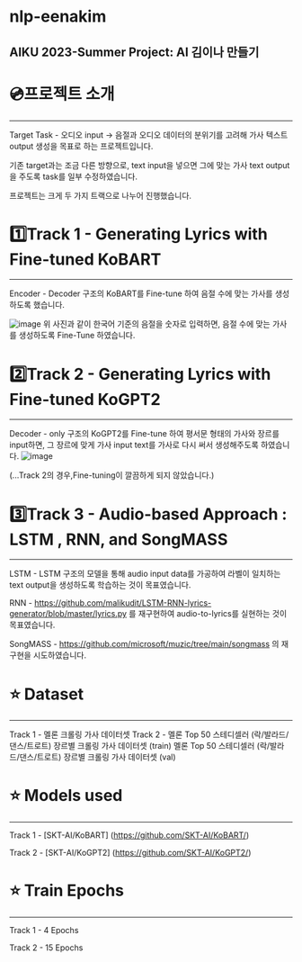 # nlp-eenakim
AIKU 2023-Summer Project: AI 김이나 만들기
----

# 💿프로젝트 소개
---
Target Task - 오디오 input -> 음절과 오디오 데이터의 분위기를 고려해 가사 텍스트 output 생성을 목표로 하는 프로젝트입니다.


기존 target과는 조금 다른 방향으로, text input을 넣으면 그에 맞는 가사 text output을 주도록 task를 일부 수정하였습니다.


프로젝트는 크게 두 가지 트랙으로 나누어 진행했습니다.

# 1️⃣Track 1 - Generating Lyrics with Fine-tuned KoBART
---
Encoder - Decoder 구조의 KoBART를 Fine-tune 하여 음절 수에 맞는 가사를 생성하도록 했습니다.


![image](https://github.com/AIKU-Official/nlp-eenakim/assets/137471403/4e621219-698d-4f2a-8325-7eb664341ec8)
위 사진과 같이 한국어 기준의 음절을 숫자로 입력하면, 음절 수에 맞는 가사를 생성하도록 Fine-Tune 하였습니다.



# 2️⃣Track 2 - Generating Lyrics with Fine-tuned KoGPT2
---

Decoder - only 구조의 KoGPT2를 Fine-tune 하여 평서문 형태의 가사와 장르를 input하면, 그 장르에 맞게 가사 input text를 가사로 다시 써서 생성해주도록 하였습니다.
![image](https://github.com/AIKU-Official/nlp-eenakim/assets/137471403/c7a3a9d4-3cfd-4ac0-8e26-6c52e7b297ad)

(...Track 2의 경우,Fine-tuning이 깔끔하게 되지 않았습니다.)



# 3️⃣Track 3 - Audio-based Approach : LSTM , RNN, and SongMASS
---
LSTM - LSTM 구조의 모델을 통해 audio input data를 가공하여 라벨이 일치하는 text output을 생성하도록 학습하는 것이 목표였습니다. 


RNN - <https://github.com/malikudit/LSTM-RNN-lyrics-generator/blob/master/lyrics.py> 를 재구현하여 audio-to-lyrics를 실현하는 것이 목표였습니다.


SongMASS - <https://github.com/microsoft/muzic/tree/main/songmass> 의 재구현을 시도하였습니다.



# ⭐ Dataset
---
Track 1 - 멜론 크롤링 가사 데이터셋
Track 2 - 멜론 Top 50 스테디셀러 (락/발라드/댄스/트로트) 장르별 크롤링 가사 데이터셋 (train)
          멜론 Top 50 스테디셀러 (락/발라드/댄스/트로트) 장르별 크롤링 가사 데이터셋 (val)

# ⭐ Models used
---
Track 1 - [SKT-AI/KoBART] (https://github.com/SKT-AI/KoBART/)


Track 2 - [SKT-AI/KoGPT2] (https://github.com/SKT-AI/KoGPT2/)

# ⭐ Train Epochs
---
Track 1 - 4 Epochs


Track 2 - 15 Epochs






